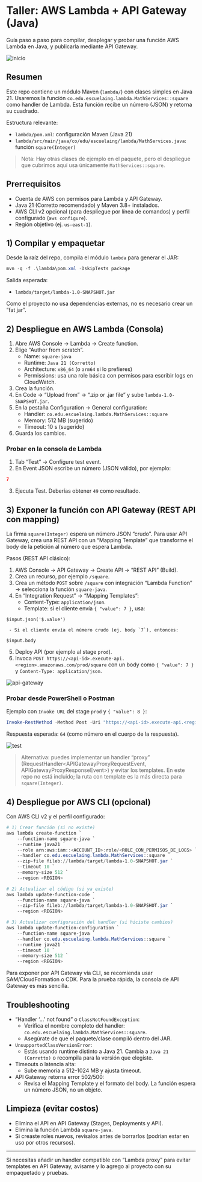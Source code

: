# Taller: AWS Lambda + API Gateway (Java)

Guía paso a paso para compilar, desplegar y probar una función AWS Lambda en Java, y publicarla mediante API Gateway.

![inicio](images/inicio.png)

## Resumen

Este repo contiene un módulo Maven (`lambda/`) con clases simples en Java 21. Usaremos la función `co.edu.escuelaing.lambda.MathServices::square` como handler de Lambda. Esta función recibe un número (JSON) y retorna su cuadrado.

Estructura relevante:

- `lambda/pom.xml`: configuración Maven (Java 21)
- `lambda/src/main/java/co/edu/escuelaing/lambda/MathServices.java`: función `square(Integer)`

> Nota: Hay otras clases de ejemplo en el paquete, pero el despliegue que cubrimos aquí usa únicamente `MathServices::square`.

## Prerrequisitos

- Cuenta de AWS con permisos para Lambda y API Gateway.
- Java 21 (Corretto recomendado) y Maven 3.8+ instalados.
- AWS CLI v2 opcional (para despliegue por línea de comandos) y perfil configurado (`aws configure`).
- Región objetivo (ej. `us-east-1`).

## 1) Compilar y empaquetar

Desde la raíz del repo, compila el módulo `lambda` para generar el JAR:

```powershell
mvn -q -f .\lambda\pom.xml -DskipTests package
```

Salida esperada:

- `lambda/target/lambda-1.0-SNAPSHOT.jar`

Como el proyecto no usa dependencias externas, no es necesario crear un “fat jar”.

## 2) Despliegue en AWS Lambda (Consola)

1. Abre AWS Console → Lambda → Create function.
2. Elige “Author from scratch”.
	 - Name: `square-java`
	 - Runtime: `Java 21 (Corretto)`
	 - Architecture: `x86_64` (o `arm64` si lo prefieres)
	 - Permissions: usa una role básica con permisos para escribir logs en CloudWatch.
3. Crea la función.
4. En Code → “Upload from” → “.zip or .jar file” y sube `lambda-1.0-SNAPSHOT.jar`.
5. En la pestaña Configuration → General configuration:
	 - Handler: `co.edu.escuelaing.lambda.MathServices::square`
	 - Memory: 512 MB (sugerido)
	 - Timeout: 10 s (sugerido)
6. Guarda los cambios.

### Probar en la consola de Lambda

1. Tab “Test” → Configure test event.
2. En Event JSON escribe un número (JSON válido), por ejemplo:

```json
7
```

3. Ejecuta Test. Deberías obtener `49` como resultado.

## 3) Exponer la función con API Gateway (REST API con mapping)

La firma `square(Integer)` espera un número JSON “crudo”. Para usar API Gateway, crea una REST API con un “Mapping Template” que transforme el body de la petición al número que espera Lambda.

Pasos (REST API clásico):

1. AWS Console → API Gateway → Create API → “REST API” (Build).
2. Crea un recurso, por ejemplo `/square`.
3. Crea un método `POST` sobre `/square` con integración “Lambda Function” → selecciona la función `square-java`.
4. En “Integration Request” → “Mapping Templates”:
	 - Content-Type: `application/json`.
	 - Template: si el cliente envía `{ "value": 7 }`, usa:

```
$input.json('$.value')
```

	 - Si el cliente envía el número crudo (ej. body `7`), entonces:

```
$input.body
```

5. Deploy API (por ejemplo al stage `prod`).
6. Invoca `POST https://<api-id>.execute-api.<region>.amazonaws.com/prod/square` con un body como `{ "value": 7 }` y `Content-Type: application/json`.

![api-gateway](images/apiGateway.png)

### Probar desde PowerShell o Postman

Ejemplo con `Invoke URL` del stage `prod` y `{ "value": 8 }`:

```powershell
Invoke-RestMethod -Method Post -Uri "https://<api-id>.execute-api.<region>.amazonaws.com/prod/square" -ContentType "application/json" -Body '{"value":8}'
```

Respuesta esperada: `64` (como número en el cuerpo de la respuesta).

![test](images/test.png)

> Alternativa: puedes implementar un handler “proxy” (RequestHandler<APIGatewayProxyRequestEvent, APIGatewayProxyResponseEvent>) y evitar los templates. En este repo no está incluido; la ruta con template es la más directa para `square(Integer)`.

## 4) Despliegue por AWS CLI (opcional)

Con AWS CLI v2 y el perfil configurado:

```powershell
# 1) Crear función (si no existe)
aws lambda create-function `
	--function-name square-java `
	--runtime java21 `
	--role arn:aws:iam::<ACCOUNT_ID>:role/<ROLE_CON_PERMISOS_DE_LOGS> `
	--handler co.edu.escuelaing.lambda.MathServices::square `
	--zip-file fileb://lambda/target/lambda-1.0-SNAPSHOT.jar `
	--timeout 10 `
	--memory-size 512 `
	--region <REGION>

# 2) Actualizar el código (si ya existe)
aws lambda update-function-code `
	--function-name square-java `
	--zip-file fileb://lambda/target/lambda-1.0-SNAPSHOT.jar `
	--region <REGION>

# 3) Actualizar configuración del handler (si hiciste cambios)
aws lambda update-function-configuration `
	--function-name square-java `
	--handler co.edu.escuelaing.lambda.MathServices::square `
	--runtime java21 `
	--timeout 10 `
	--memory-size 512 `
	--region <REGION>
```

Para exponer por API Gateway vía CLI, se recomienda usar SAM/CloudFormation o CDK. Para la prueba rápida, la consola de API Gateway es más sencilla.

## Troubleshooting

- “Handler ‘…’ not found” o `ClassNotFoundException`:
	- Verifica el nombre completo del handler: `co.edu.escuelaing.lambda.MathServices::square`.
	- Asegúrate de que el paquete/clase compiló dentro del JAR.
- `UnsupportedClassVersionError`:
	- Estás usando runtime distinto a Java 21. Cambia a `Java 21 (Corretto)` o recompila para la versión que elegiste.
- Timeouts o latencia alta:
	- Sube memoria a 512–1024 MB y ajusta timeout.
- API Gateway retorna error 502/500:
	- Revisa el Mapping Template y el formato del body. La función espera un número JSON, no un objeto.

## Limpieza (evitar costos)

- Elimina el API en API Gateway (Stages, Deployments y API).
- Elimina la función Lambda `square-java`.
- Si creaste roles nuevos, revísalos antes de borrarlos (podrían estar en uso por otros recursos).

---

Si necesitas añadir un handler compatible con “Lambda proxy” para evitar templates en API Gateway, avísame y lo agrego al proyecto con su empaquetado y pruebas.
